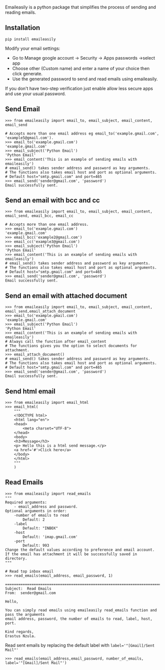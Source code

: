 Emaileasily is a python package that simplifies the process of sending and reading emails.

Installation
------------
```
pip install emaileasily
```
Modify your email settings:
 - Go to Manage google account -> Security -> Apps passwords ->select app
 - Choose other (Custom name) and enter a name of your choice then click generate.
 - Use the generated password to send and read emails using emaileasily.

If you don't have two-step verification just enable allow less secure apps and use your usual password.

Send Email
----------

```pycon
>>> from emaileasily import email_to, email_subject, email_content, email_send

# Accepts more than one email address eg email_to('example.gmail.com', 'example5@gmail.com').
>>> email_to('example.gmail.com')
'example.gmail.com'
>>> email_subject('Python Email')
'Python Email'
>>> email_content('This is an example of sending emails with emaileasily')
# email_send() takes sender address and password as key arguments.
# The functions also takes email host and port as optional arguments.
# Default host="smtp.gmail.com" and port=465
>>> email_send('sender@gmail.com', 'password')
Email successfully sent.
```
Send an email with bcc and cc
----------------

```pycon
>>> from emaileasily import email_to, email_subject, email_content, email_send, email_bcc, email_cc

# Accepts more than one email address.
>>> email_to('example.gmail.com')
'example.gmail.com'
>>> email_bcc('example2@gmail.com')
>>> email_cc('example3@gmail.com')
>>> email_subject('Python Email')
'Python Email'
>>> email_content('This is an example of sending emails with emaileasily')
# email_send() takes sender address and password as key arguments.
# The functions also takes email host and port as optional arguments.
# Default host="smtp.gmail.com" and port=465
>>> email_send('sender@gmail.com', 'password')
Email successfully sent.
```

Send an email with attached document
------------------

```pycon
>>> from emaileasily import email_to, email_subject, email_content, email_send,email_attach_document
>>> email_to('example.gmail.com')
'example.gmail.com'
>>> email_subject('Python Email')
'Python Email'
>>> email_content('This is an example of sending emails with emaileasily')
# Always call the function after email_content
# The functions gives you the option to select documents for attachment.
>>> email_attach_document()
# email_send() takes sender address and password as key arguments.
# The functions also takes email host and port as optional arguments.
# Default host="smtp.gmail.com" and port=465
>>> email_send('sender@gmail.com', 'password')
Email successfully sent.

```

Send html email
-------------------------

```pycon
>>> from emaileasily import email_html
>>> email_html(
    """
    <!DOCTYPE html>
    <html lang="en">
    <head>
        <meta charset="UTF-8">
    </head>
    <body>
    <h3>Message</h3>
    <p> Hello this is a html send message.</p>
    <a href='#'>Click here</a>
    </body>
    </html>
    """
    )
```


Read Emails
-----------------

```pycon
>>> from emaileasily import read_emails
"""
Required arguments:
    - email_address and password.
Optional arguments in order:
    -number of emails to read
        Default: 2
    -label
        Default: "INBOX"
    -host
        Default: 'imap.gmail.com'
    -port
        Default: 993
Change the default values according to preference and email account.
If the email has attachment it will be successfully saved in directory.
"""

# Read top inbox email
>>> read_emails(email_address, email_password, 1)

====================================================================================================
Subject:  Read Emails
From:  sender@gmail.com

Hello,

You can simply read emails using emaileasily read_emails function and pass the arguments
email address, password, the number of emails to read, label, host, port.

Kind regards,
Erastus Nzula.

```
Read sent emails by replacing the default label with `label='"[Gmail]/Sent Mail"'`
```pycon
>>> read_emails(email_address,email_password, number_of_emails, label='"[Gmail]/Sent Mail"')
```


